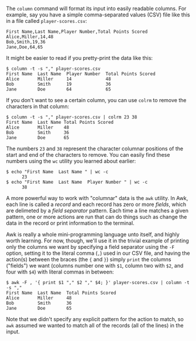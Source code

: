 The `column` command will format its input into easily readable columns. For example, say you have a simple comma-separated values (CSV) file like this in a file called `player-scores.csv`:

```
First Name,Last Name,Player Number,Total Points Scored
Alice,Miller,14,48
Bob,Smith,19,36
Jane,Doe,64,65
```

It might be easier to read if you pretty-print the data like this:

```
$ column -t -s "," player-scores.csv 
First Name  Last Name  Player Number  Total Points Scored
Alice       Miller     14             48
Bob         Smith      19             36
Jane        Doe        64             65
```

If you don't want to see a certain column, you can use `colrm` to remove the characters in that column:

```
$ column -t -s "," player-scores.csv | colrm 23 38
First Name  Last Name Total Points Scored
Alice       Miller    48
Bob         Smith     36
Jane        Doe       65
```

The numbers `23` and `38` represent the character columnar positions of the start and end of the characters to remove. You can easily find these numbers using the `wc` utility you learned about earlier:

```
$ echo "First Name  Last Name " | wc -c
      23
$ echo "First Name  Last Name  Player Number " | wc -c
      38
```

A more powerful way to work with "columnar" data is the `awk` utility. In Awk, each line is called a *record* and each record has zero or more *fields*, which are delimeted by a *field separator* pattern. Each time a line matches a given pattern, one or more actions are run that can do things such as change the data in the record or print information to the terminal.

Awk is really a whole mini-programming language unto itself, and highly worth learning. For now, though, we'll use it in the trivial example of printing only the columns we want by specifying a field separator using the `-F` option, setting it to the literal comma (`,`) used in our CSV file, and having the action(s) between the braces (the `{` and `}`) simply `print` the columns ("fields") we want (columns number one with `$1`, column two with `$2`, and four with `$4`) with literal commas in between: 

```
$ awk -F , '{ print $1 "," $2 "," $4; }' player-scores.csv | column -t -s ","
First Name  Last Name  Total Points Scored
Alice       Miller     48
Bob         Smith      36
Jane        Doe        65
```

Note that we didn't specify any explicit pattern for the action to match, so `awk` assumed we wanted to match all of the records (all of the lines) in the input.
